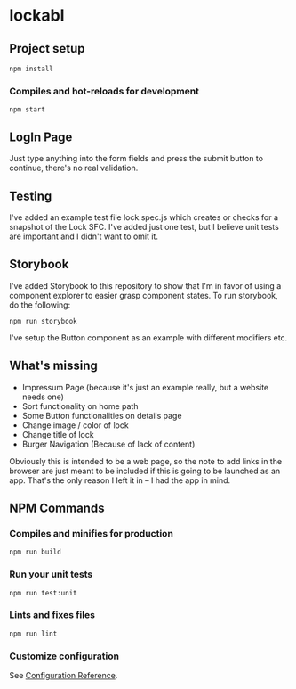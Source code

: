 # lockabl

## Project setup
```
npm install
```

### Compiles and hot-reloads for development
```
npm start
```

## LogIn Page
Just type anything into the form fields and press the submit button to continue, there's no real validation.

## Testing
I've added an example test file lock.spec.js which creates or checks for a snapshot of the Lock SFC. I've added just one test, but I believe unit tests are important and I didn't want to omit it.

## Storybook
I've added Storybook to this repository to show that I'm in favor of using a component explorer to easier grasp component states. To run storybook, do the following:

```
npm run storybook
```

I've setup the Button component as an example with different modifiers etc.

## What's missing
- Impressum Page (because it's just an example really, but a website needs one)
- Sort functionality on home path
- Some Button functionalities on details page
- Change image / color of lock
- Change title of lock
- Burger Navigation (Because of lack of content)

Obviously this is intended to be a web page, so the note to add links in the browser are just meant to be included if this is going to be launched as an app. That's the only reason I left it in – I had the app in mind.

## NPM Commands

### Compiles and minifies for production
```
npm run build
```

### Run your unit tests
```
npm run test:unit
```

### Lints and fixes files
```
npm run lint
```

### Customize configuration
See [Configuration Reference](https://cli.vuejs.org/config/).
